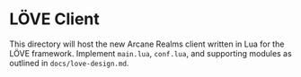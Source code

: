 # LÖVE Client

This directory will host the new Arcane Realms client written in Lua for the LÖVE framework.
Implement `main.lua`, `conf.lua`, and supporting modules as outlined in `docs/love-design.md`.
